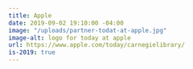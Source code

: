 ```yaml
---
title: Apple
date: 2019-09-02 19:10:00 -04:00
image: "/uploads/partner-todat-at-apple.jpg"
image-alt: logo for today at apple
url: https://www.apple.com/today/carnegielibrary/
is-2019: true
---
```


